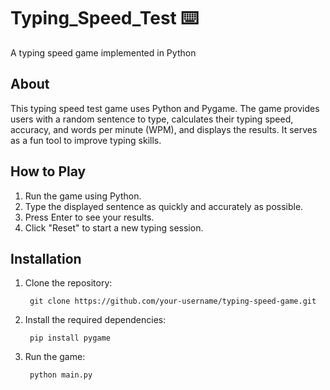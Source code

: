 # Typing_Speed_Test ⌨️

A typing speed game implemented in Python

## About
This typing speed test game uses Python and Pygame. The game provides users with a random sentence to type, calculates their typing speed, accuracy, and words per minute (WPM), and displays the results. It serves as a fun tool to improve typing skills.

## How to Play
1. Run the game using Python.
2. Type the displayed sentence as quickly and accurately as possible.
3. Press Enter to see your results.
4. Click "Reset" to start a new typing session.

## Installation
1. Clone the repository:
   ```
    git clone https://github.com/your-username/typing-speed-game.git
   ```
3. Install the required dependencies:
   ```
    pip install pygame
   ```
5. Run the game:
   ```
    python main.py
   ```
